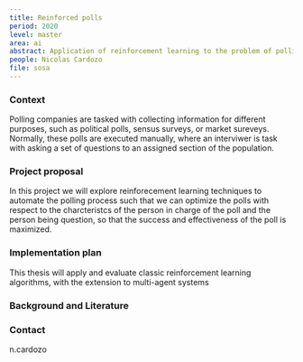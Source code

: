 ```yaml
---
title: Reinforced polls
period: 2020
level: master
area: ai
abstract: Application of reinforcement learning to the problem of polling 
people: Nicolas Cardozo
file: sosa
---
```


### Context

Polling companies are tasked with collecting information for different purposes, such as political polls, sensus surveys, or market sureveys.
Normally, these polls are executed manually, where an interviwer is task with asking a set of questions to an assigned section of the population.

### Project proposal

In this project we will explore reinforecement learning techniques to automate the polling process such that we can optimize the polls with respect to the charcteristcs of the person in charge of the poll and the person being question, so that the success and effectiveness of the poll is maximized.

### Implementation plan

This thesis will apply and evaluate classic reinforcement learning algorithms, with the extension to multi-agent systems

### Background and Literature


### Contact

n.cardozo

